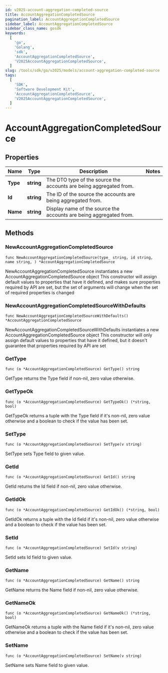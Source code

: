 ```yaml
---
id: v2025-account-aggregation-completed-source
title: AccountAggregationCompletedSource
pagination_label: AccountAggregationCompletedSource
sidebar_label: AccountAggregationCompletedSource
sidebar_class_name: gosdk
keywords:
  [
    'go',
    'Golang',
    'sdk',
    'AccountAggregationCompletedSource',
    'V2025AccountAggregationCompletedSource',
  ]
slug: /tools/sdk/go/v2025/models/account-aggregation-completed-source
tags:
  [
    'SDK',
    'Software Development Kit',
    'AccountAggregationCompletedSource',
    'V2025AccountAggregationCompletedSource',
  ]
---
```


# AccountAggregationCompletedSource

## Properties

| Name | Type | Description | Notes |
| --- | --- | --- | --- |
| **Type** | **string** | The DTO type of the source the accounts are being aggregated from. |
| **Id** | **string** | The ID of the source the accounts are being aggregated from. |
| **Name** | **string** | Display name of the source the accounts are being aggregated from. |

## Methods

### NewAccountAggregationCompletedSource

`func NewAccountAggregationCompletedSource(type_ string, id string, name string, ) *AccountAggregationCompletedSource`

NewAccountAggregationCompletedSource instantiates a new AccountAggregationCompletedSource object This constructor will assign default values to properties that have it defined, and makes sure properties required by API are set, but the set of arguments will change when the set of required properties is changed

### NewAccountAggregationCompletedSourceWithDefaults

`func NewAccountAggregationCompletedSourceWithDefaults() *AccountAggregationCompletedSource`

NewAccountAggregationCompletedSourceWithDefaults instantiates a new AccountAggregationCompletedSource object This constructor will only assign default values to properties that have it defined, but it doesn't guarantee that properties required by API are set

### GetType

`func (o *AccountAggregationCompletedSource) GetType() string`

GetType returns the Type field if non-nil, zero value otherwise.

### GetTypeOk

`func (o *AccountAggregationCompletedSource) GetTypeOk() (*string, bool)`

GetTypeOk returns a tuple with the Type field if it's non-nil, zero value otherwise and a boolean to check if the value has been set.

### SetType

`func (o *AccountAggregationCompletedSource) SetType(v string)`

SetType sets Type field to given value.

### GetId

`func (o *AccountAggregationCompletedSource) GetId() string`

GetId returns the Id field if non-nil, zero value otherwise.

### GetIdOk

`func (o *AccountAggregationCompletedSource) GetIdOk() (*string, bool)`

GetIdOk returns a tuple with the Id field if it's non-nil, zero value otherwise and a boolean to check if the value has been set.

### SetId

`func (o *AccountAggregationCompletedSource) SetId(v string)`

SetId sets Id field to given value.

### GetName

`func (o *AccountAggregationCompletedSource) GetName() string`

GetName returns the Name field if non-nil, zero value otherwise.

### GetNameOk

`func (o *AccountAggregationCompletedSource) GetNameOk() (*string, bool)`

GetNameOk returns a tuple with the Name field if it's non-nil, zero value otherwise and a boolean to check if the value has been set.

### SetName

`func (o *AccountAggregationCompletedSource) SetName(v string)`

SetName sets Name field to given value.
